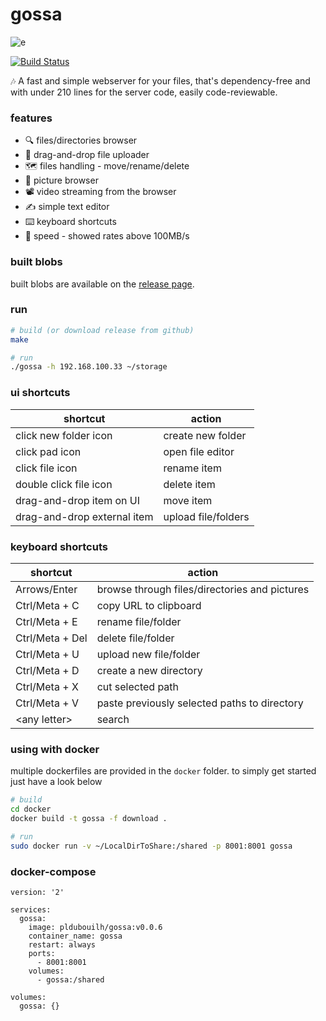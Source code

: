 gossa
=============

![e](https://user-images.githubusercontent.com/760637/52522293-942fa880-2c83-11e9-9f79-0a5b922bcc7f.gif)

[![Build Status](https://travis-ci.org/pldubouilh/gossa.svg?branch=master)](https://travis-ci.org/pldubouilh/gossa)

🎶 A fast and simple webserver for your files, that's dependency-free and with under 210 lines for the server code, easily code-reviewable.

### features
  * 🔍 files/directories browser
  * 📩 drag-and-drop file uploader
  * 🗺️ files handling - move/rename/delete
  * 📸 picture browser
  * 📽️ video streaming from the browser
  * ✍️ simple text editor
  * ⌨️ keyboard shortcuts
  * 🥂 speed - showed rates above 100MB/s

### built blobs
built blobs are available on the [release page](https://github.com/pldubouilh/gossa/releases).

### run
```sh
# build (or download release from github)
make

# run
./gossa -h 192.168.100.33 ~/storage
```

### ui shortcuts
|shortcut | action|
| ------------- |-------------|
|click new folder icon | create new folder|
|click pad icon | open file editor|
|click file icon  | rename item|
|double click file icon | delete item|
|drag-and-drop item on UI | move item|
|drag-and-drop external item | upload file/folders|

### keyboard shortcuts
|shortcut | action|
|-------------|-------------|
|Arrows/Enter | browse through files/directories and pictures|
|Ctrl/Meta + C | copy URL to clipboard|
|Ctrl/Meta + E | rename file/folder|
|Ctrl/Meta + Del | delete file/folder|
|Ctrl/Meta + U | upload new file/folder|
|Ctrl/Meta + D | create a new directory|
|Ctrl/Meta + X | cut selected path|
|Ctrl/Meta + V | paste previously selected paths to directory|
|\<any letter\> | search|

### using with docker
multiple dockerfiles are provided in the `docker` folder. to simply get started just have a look below

```sh
# build
cd docker
docker build -t gossa -f download .

# run
sudo docker run -v ~/LocalDirToShare:/shared -p 8001:8001 gossa
```

### docker-compose
```
version: '2'

services:
  gossa:
    image: pldubouilh/gossa:v0.0.6
    container_name: gossa
    restart: always
    ports:
      - 8001:8001
    volumes:
      - gossa:/shared

volumes:
  gossa: {}
```

